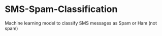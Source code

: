 # SMS-Spam-Classification
Machine learning model to classify SMS messages as Spam or Ham (not spam)
